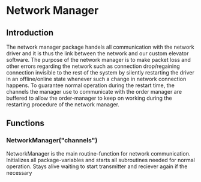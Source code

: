 # Network Manager

## Introduction
The network manager package handels all communication with the network driver
and it is thus the link between the network and our custom elevator software.
The purpose of the network manager is to make packet loss and other errors regarding the network such as connection drop/regaining connection invisible to the rest of the system by silently restarting the driver in an offline/online state whenever such a change in network connection happens. To guarantee normal operation during the restart time, the channels the manager use to communicate with the order manager are buffered to allow the order-manager to keep on working during the restarting procedure of the network manager.

## Functions

### NetworkManager(**"channels"**)
NetworkManager is the main routine-function for network communication.
Initializes all package-variables and starts all subroutines needed
for normal operation. Stays alive waiting to start transmitter and reciever again if the necessary 